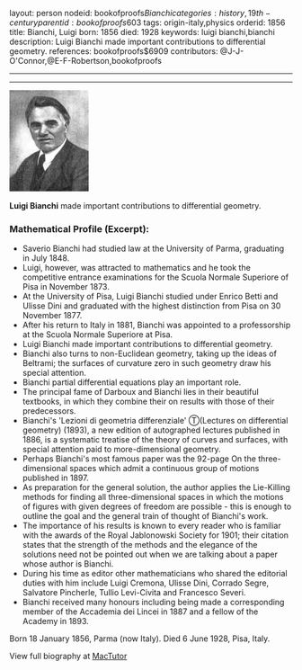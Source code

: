 layout: person
nodeid: bookofproofs$Bianchi
categories: history,19th-century
parentid: bookofproofs$603
tags: origin-italy,physics
orderid: 1856
title: Bianchi, Luigi
born: 1856
died: 1928
keywords: luigi bianchi,bianchi
description: Luigi Bianchi made important contributions to differential geometry.
references: bookofproofs$6909
contributors: @J-J-O'Connor,@E-F-Robertson,bookofproofs

---



---

![Bianchi.jpg](https://github.com/bookofproofs/bookofproofs.github.io/blob/main/_sources/_assets/images/portraits/Bianchi.jpg?raw=true)

**Luigi Bianchi** made important contributions to differential geometry.

### Mathematical Profile (Excerpt):
* Saverio Bianchi had studied law at the University of Parma, graduating in July 1848.
* Luigi, however, was attracted to mathematics and he took the competitive entrance examinations for the Scuola Normale Superiore of Pisa in November 1873.
* At the University of Pisa, Luigi Bianchi studied under Enrico Betti and Ulisse Dini and graduated with the highest distinction from Pisa on 30 November 1877.
* After his return to Italy in 1881, Bianchi was appointed to a professorship at the Scuola Normale Superiore at Pisa.
* Luigi Bianchi made important contributions to differential geometry.
* Bianchi also turns to non-Euclidean geometry, taking up the ideas of Beltrami; the surfaces of curvature zero in such geometry draw his special attention.
* Bianchi partial differential equations play an important role.
* The principal fame of Darboux and Bianchi lies in their beautiful textbooks, in which they combine their on results with those of their predecessors.
* Bianchi's 'Lezioni di geometria differenziale' Ⓣ(Lectures on differential geometry) (1893), a new edition of autographed lectures published in 1886, is a systematic treatise of the theory of curves and surfaces, with special attention paid to more-dimensional geometry.
* Perhaps Bianchi's most famous paper was the 92-page On the three-dimensional spaces which admit a continuous group of motions published in 1897.
* As preparation for the general solution, the author applies the Lie-Killing methods for finding all three-dimensional spaces in which the motions of figures with given degrees of freedom are possible - this is enough to outline the goal and the general train of thought of Bianchi's work.
* The importance of his results is known to every reader who is familiar with the awards of the Royal Jablonowski Society for 1901; their citation states that the strength of the methods and the elegance of the solutions need not be pointed out when we are talking about a paper whose author is Bianchi.
* During his time as editor other mathematicians who shared the editorial duties with him include Luigi Cremona, Ulisse Dini, Corrado Segre, Salvatore Pincherle, Tullio Levi-Civita and Francesco Severi.
* Bianchi received many honours including being made a corresponding member of the Accademia dei Lincei in 1887 and a fellow of the Academy in 1893.

Born 18 January 1856, Parma (now Italy). Died 6 June 1928, Pisa, Italy.

View full biography at [MacTutor](https://mathshistory.st-andrews.ac.uk/Biographies/Bianchi/)
